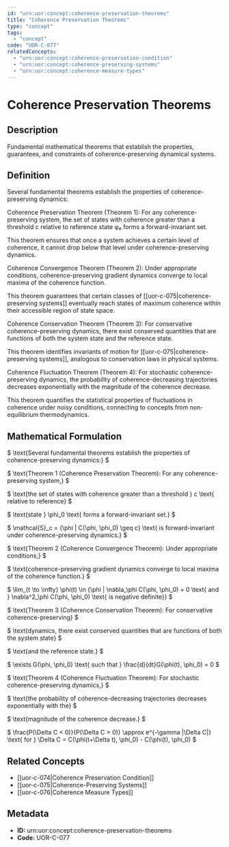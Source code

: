 ```yaml
---
id: "urn:uor:concept:coherence-preservation-theorems"
title: "Coherence Preservation Theorems"
type: "concept"
tags:
  - "concept"
code: "UOR-C-077"
relatedConcepts:
  - "urn:uor:concept:coherence-preservation-condition"
  - "urn:uor:concept:coherence-preserving-systems"
  - "urn:uor:concept:coherence-measure-types"
---
```


# Coherence Preservation Theorems

## Description

Fundamental mathematical theorems that establish the properties, guarantees, and constraints of coherence-preserving dynamical systems.

## Definition

Several fundamental theorems establish the properties of coherence-preserving dynamics:

Coherence Preservation Theorem (Theorem 1): For any coherence-preserving system, the set of states with coherence greater than a threshold c relative to reference state φ₀ forms a forward-invariant set.

This theorem ensures that once a system achieves a certain level of coherence, it cannot drop below that level under coherence-preserving dynamics.

Coherence Convergence Theorem (Theorem 2): Under appropriate conditions, coherence-preserving gradient dynamics converge to local maxima of the coherence function.

This theorem guarantees that certain classes of [[uor-c-075|coherence-preserving systems]] eventually reach states of maximum coherence within their accessible region of state space.

Coherence Conservation Theorem (Theorem 3): For conservative coherence-preserving dynamics, there exist conserved quantities that are functions of both the system state and the reference state.

This theorem identifies invariants of motion for [[uor-c-075|coherence-preserving systems]], analogous to conservation laws in physical systems.

Coherence Fluctuation Theorem (Theorem 4): For stochastic coherence-preserving dynamics, the probability of coherence-decreasing trajectories decreases exponentially with the magnitude of the coherence decrease.

This theorem quantifies the statistical properties of fluctuations in coherence under noisy conditions, connecting to concepts from non-equilibrium thermodynamics.

## Mathematical Formulation

$
\text{Several fundamental theorems establish the properties of coherence-preserving dynamics:}
$

$
\text{Theorem 1 (Coherence Preservation Theorem): For any coherence-preserving system,}
$

$
\text{the set of states with coherence greater than a threshold } c \text{ relative to reference}
$

$
\text{state } \phi_0 \text{ forms a forward-invariant set.}
$

$
\mathcal{S}_c = \{\phi | C(\phi, \phi_0) \geq c\} \text{ is forward-invariant under coherence-preserving dynamics.}
$

$
\text{Theorem 2 (Coherence Convergence Theorem): Under appropriate conditions,}
$

$
\text{coherence-preserving gradient dynamics converge to local maxima of the coherence function.}
$

$
\lim_{t \to \infty} \phi(t) \in \{\phi | \nabla_\phi C(\phi, \phi_0) = 0 \text{ and } \nabla^2_\phi C(\phi, \phi_0) \text{ is negative definite}\}
$

$
\text{Theorem 3 (Coherence Conservation Theorem): For conservative coherence-preserving}
$

$
\text{dynamics, there exist conserved quantities that are functions of both the system state}
$

$
\text{and the reference state.}
$

$
\exists G(\phi, \phi_0) \text{ such that } \frac{d}{dt}G(\phi(t), \phi_0) = 0
$

$
\text{Theorem 4 (Coherence Fluctuation Theorem): For stochastic coherence-preserving dynamics,}
$

$
\text{the probability of coherence-decreasing trajectories decreases exponentially with the}
$

$
\text{magnitude of the coherence decrease.}
$

$
\frac{P(\Delta C < 0)}{P(\Delta C > 0)} \approx e^{-\gamma |\Delta C|} \text{ for } \Delta C = C(\phi(t+\Delta t), \phi_0) - C(\phi(t), \phi_0)
$

## Related Concepts

- [[uor-c-074|Coherence Preservation Condition]]
- [[uor-c-075|Coherence-Preserving Systems]]
- [[uor-c-076|Coherence Measure Types]]

## Metadata

- **ID:** urn:uor:concept:coherence-preservation-theorems
- **Code:** UOR-C-077
